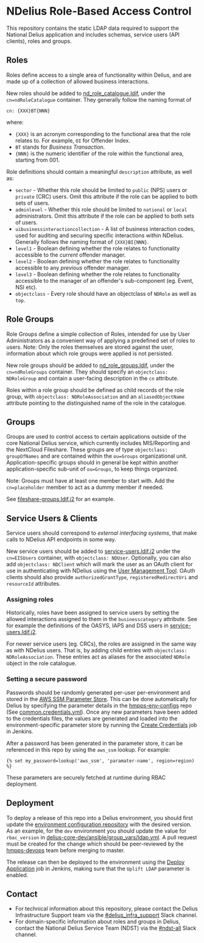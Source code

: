 # NDelius Role-Based Access Control

This repository contains the static LDAP data required to support the National Delius application and includes schemas, service users (API clients), roles and groups.

## Roles
Roles define access to a single area of functionality within Delius, and are made up of a collection of allowed business interactions.
 
New roles should be added to [nd_role_catalogue.ldif](roles/nd_role_catalogue.ldif), under the `cn=ndRoleCatalogue` container.
They generally follow the naming format of 
```
cn: {XXX}BT{NNN}
```
where:
* `{XXX}` is an acronym corresponding to the functional area that the role relates to. For example, `OI` for Offender Index.
* `BT` stands for *Business Transaction*.
* `{NNN}` is the numeric identifier of the role within the functional area, starting from 001.

Role definitions should contain a meaningful `description` attribute, as well as:
* `sector` - Whether this role should be limited to `public` (NPS) users or `private` (CRC) users. Omit this attribute if the role can be applied to both sets of users.
* `adminlevel` - Whether this role should be limited to `national` or `local` administrators. Omit this attribute if the role can be applied to both sets of users.
* `uibusinessinteractioncollection` - A list of business interaction codes, used for auditing and securing specific interactions within NDelius. Generally follows the naming format of `{XXX}BI{NNN}`.
* `level1` - Boolean defining whether the role relates to functionality accessible to the *current* offender manager.
* `level2` - Boolean defining whether the role relates to functionality accessible to any *previous* offender manager.
* `level3` - Boolean defining whether the role relates to functionality accessible to the manager of an offender's sub-component (eg. Event, NSI etc).
* `objectclass` - Every role should have an objectclass of `NDRole` as well as `top`.

## Role Groups
Role Groups define a simple collection of Roles, intended for use by User Administrators as a convenient way of applying a predefined set of roles to users. 
Note: Only the roles themselves are stored against the user, information about which role groups were applied is not persisted.

New role groups should be added to [nd_role_groups.ldif](roles/nd_role_groups.ldif), under the `cn=ndRoleGroups` container.
They should specify an `objectclass: NDRoleGroup` and contain a user-facing description in the `cn` attribute.

Roles within a role group should be defined as child records of the role group, with `objectclass: NDRoleAssociation` and an `aliasedObjectName` attribute pointing to the distinguished name of the role in the catalogue.

## Groups
Groups are used to control access to certain applications outside of the core National Delius service, which currently includes MIS/Reporting and the NextCloud Fileshare.
These groups are of type `objectclass: groupOfNames` and are contained within the `ou=Groups` organizational unit. 
Application-specific groups should in general be kept within another application-specific sub-unit of `ou=Groups`, to keep things organized.

Note: Groups must have at least one member to start with. Add the `cn=placeholder` member to act as a dummy member if needed.

See [fileshare-groups.ldif.j2](groups/fileshare-groups.ldif.j2) for an example.

## Service Users & Clients
Service users should correspond to *external interfacing systems*, that make calls to NDelius API endpoints in some way.

New service users should be added to [service-users.ldif.j2](users/service-users.ldif.j2) under the `cn=EISUsers` container, with `objectclass: NDUser`.
Optionally, you can also add `objectclass: NDClient` which will mark the user as an OAuth client for use in authenticating with NDelius using the [User Management Tool](https://github.com/ministryofjustice/ndelius-um#authentication).
OAuth clients should also provide `authorizedGrantType`, `registeredRedirectUri` and `resourceId` attributes.

### Assigning roles
Historically, roles have been assigned to service users by setting the allowed interactions assigned to them in the `businesscategory` attribute.
See for example the definitions of the OASYS, IAPS and DSS users in [service-users.ldif.j2](users/service-users.ldif.j2).

For newer service users (eg. CRCs), the roles are assigned in the same way as with NDelius users.
That is, by adding child entries with `objectclass: NDRoleAssociation`. 
These entries act as aliases for the associated `NDRole` object in the role catalogue.

### Setting a secure password
Passwords should be randomly generated per-user per-environment and stored in the [AWS SSM Parameter Store](https://docs.aws.amazon.com/systems-manager/latest/userguide/systems-manager-parameter-store.html).
This can be done automatically for Delius by specifying the parameter details in the [hmpps-env-configs](https://github.com/ministryofjustice/hmpps-env-configs) repo (See [common.credentials.yml](https://github.com/ministryofjustice/hmpps-env-configs/blob/master/common/common.credentials.yml)).
Once any new parameters have been added to the credentials files, the values are generated and loaded into the environment-specific parameter store by running the [Create Credentials](https://jenkins.engineering-dev.probation.hmpps.dsd.io/job/DAMS/job/Environments/job/delius-core-dev/job/Security/job/Create_credentials/) job in Jenkins.

After a password has been generated in the parameter store, it can be referenced in this repo by using the `aws_ssm` lookup. For example:
```jinja2
{% set my_password=lookup('aws_ssm', 'paramater-name', region=region) %}
```
These parameters are securely fetched at runtime during RBAC deployment.

## Deployment
To deploy a release of this repo into a Delius environment, you should first update the [environment configuration repository](https://github.com/ministryofjustice/hmpps-env-configs) with the desired version.
As an example, for the `dev` environment you should update the value for `rbac_version` in [delius-core-dev/ansible/group_vars/ldap.yml](https://github.com/ministryofjustice/hmpps-env-configs/blob/master/delius-core-dev/ansible/group_vars/ldap.yml).
A pull request must be created for the change which should be peer-reviewed by the [hmpps-devops](https://github.com/orgs/ministryofjustice/teams/hmpps-devops) team before merging to master.

The release can then be deployed to the environment using the [Deploy Application](https://jenkins.engineering-dev.probation.hmpps.dsd.io/job/DAMS/job/Environments/job/delius-core-dev/job/Delius/job/Deploy%20application/) job in Jenkins, making sure that the `Uplift LDAP` parameter is enabled.

## Contact
* For technical information about this repository, please contact the Delius Infrastructure Support team via the [#delius_infra_support](https://mojdt.slack.com/archives/CNXK9893K) Slack channel.
* For domain-specific information about roles and groups in Delius, contact the National Delius Service Team (NDST) via the [#ndst-all](https://mojdt.slack.com/archives/GEAGES37Y) Slack channel.
